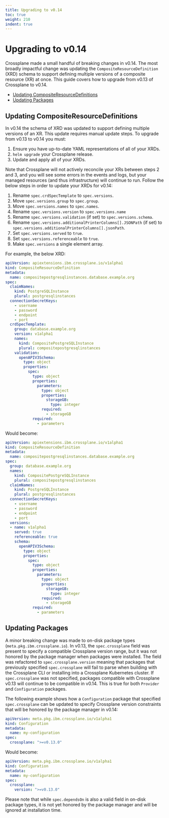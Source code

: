 ```yaml
---
title: Upgrading to v0.14
toc: true
weight: 210
indent: true
---
```


# Upgrading to v0.14

Crossplane made a small handful of breaking changes in v0.14. The most broadly
impactful change was updating the `CompositeResourceDefinition` (XRD) schema to
support defining multiple versions of a composite resource (XR) at once. This
guide covers how to upgrade from v0.13 of Crossplane to v0.14.

- [Updating CompositeResourceDefinitions](#updating-compositeresourcedefinitions)
- [Updating Packages](#updating-packages)

## Updating CompositeResourceDefinitions

In v0.14 the schema of XRD was updated to support defining multiple versions of
an XR. This update requires manual update steps. To upgrade from v0.13 to v0.14
you must:

1. Ensure you have up-to-date YAML representations of all of your XRDs.
1. `helm upgrade` your Crossplane release.
1. Update and apply all of your XRDs.

Note that Crossplane will not actively reconcile your XRs between steps 2 and 3,
and you will see some errors in the events and logs, but your managed resources
(and thus infrastructure) will continue to run. Follow the below steps in order
to update your XRDs for v0.14:

1. Rename `spec.crdSpecTemplate` to `spec.versions`.
1. Move `spec.versions.group` to `spec.group`.
1. Move `spec.versions.names` to `spec.names`.
1. Rename `spec.versions.version` to `spec.versions.name`
1. Rename `spec.versions.validation` (if set) to `spec.versions.schema`.
1. Rename `spec.versions.additionalPrinterColumns[].JSONPath` (if set) to
   `spec.versions.additionalPrinterColumns[].jsonPath`.
1. Set `spec.versions.served` to `true`.
1. Set `spec.versions.referenceable` to `true`.
1. Make `spec.versions` a single element array.

For example, the below XRD:

```yaml
apiVersion: apiextensions.ibm.crossplane.io/v1alpha1
kind: CompositeResourceDefinition
metadata:
  name: compositepostgresqlinstances.database.example.org
spec:
  claimNames:
    kind: PostgreSQLInstance
    plural: postgresqlinstances
  connectionSecretKeys:
    - username
    - password
    - endpoint
    - port
  crdSpecTemplate:
    group: database.example.org
    version: v1alpha1
    names:
      kind: CompositePostgreSQLInstance
      plural: compositepostgresqlinstances
    validation:
      openAPIV3Schema:
        type: object
        properties:
          spec:
            type: object
            properties:
              parameters:
                type: object
                properties:
                  storageGB:
                    type: integer
                required:
                  - storageGB
            required:
              - parameters
```

Would become:

```yaml
apiVersion: apiextensions.ibm.crossplane.io/v1alpha1
kind: CompositeResourceDefinition
metadata:
  name: compositepostgresqlinstances.database.example.org
spec:
  group: database.example.org
  names:
    kind: CompositePostgreSQLInstance
    plural: compositepostgresqlinstances
  claimNames:
    kind: PostgreSQLInstance
    plural: postgresqlinstances
  connectionSecretKeys:
    - username
    - password
    - endpoint
    - port
  versions:
  - name: v1alpha1
    served: true
    referenceable: true
    schema:
      openAPIV3Schema:
        type: object
        properties:
          spec:
            type: object
            properties:
              parameters:
                type: object
                properties:
                  storageGB:
                    type: integer
                required:
                  - storageGB
            required:
              - parameters
```

## Updating Packages

A minor breaking change was made to on-disk package types
(`meta.pkg.ibm.crossplane.io`). In v0.13, the `spec.crossplane` field was present to
specify a compatible Crossplane version range, but it was not honored by the
package manager when packages were installed. The field was refactored to
`spec.crossplane.version` meaning that packages that previously specified
`spec.crossplane` will fail to parse when building with the Crossplane CLI or
installing into a Crossplane Kubernetes cluster. If `spec.crossplane` was not
specified, packages compatible with Crossplane v0.13 will continue to be
compatible in v0.14. This is true for both `Provider` and `Configuration`
packages.

The following example shows how a `Configuration` package that specified
`spec.crossplane` can be updated to specify Crossplane version constraints that
will be honored by the package manager in v0.14:

```yaml
apiVersion: meta.pkg.ibm.crossplane.io/v1alpha1
kind: Configuration
metadata:
  name: my-configuration
spec:
  crossplane: ">=v0.13.0"
```

Would become:

```yaml
apiVersion: meta.pkg.ibm.crossplane.io/v1alpha1
kind: Configuration
metadata:
  name: my-configuration
spec:
  crossplane:
    version: ">=v0.13.0"
```

Please note that while `spec.dependsOn` is also a valid field in on-disk package
types, it is not yet honored by the package manager and will be ignored at
installation time.
